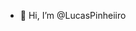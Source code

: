 - 👋 Hi, I’m @LucasPinheiiro

<!---
LucasPinheiiro/LucasPinheiiro is a ✨ special ✨ repository because its `README.md` (this file) appears on your GitHub profile.
You can click the Preview link to take a look at your changes.
--->
